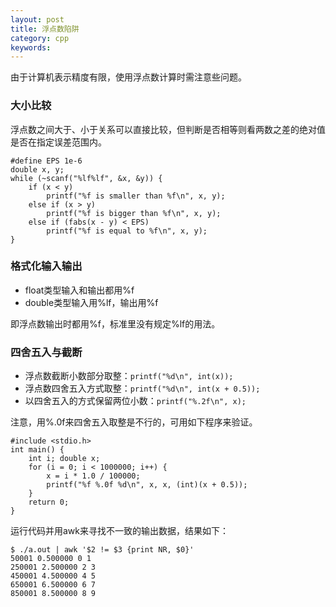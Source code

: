 ```yaml
---
layout: post
title: 浮点数陷阱
category: cpp
keywords:
---
```


由于计算机表示精度有限，使用浮点数计算时需注意些问题。

### 大小比较

浮点数之间大于、小于关系可以直接比较，但判断是否相等则看两数之差的绝对值是否在指定误差范围内。

```
#define EPS 1e-6
double x, y;
while (~scanf("%lf%lf", &x, &y)) {
    if (x < y)
        printf("%f is smaller than %f\n", x, y);
    else if (x > y)
        printf("%f is bigger than %f\n", x, y);
    else if (fabs(x - y) < EPS)
        printf("%f is equal to %f\n", x, y);
}
```

### 格式化输入输出

- float类型输入和输出都用%f
- double类型输入用%lf，输出用%f

即浮点数输出时都用%f，标准里没有规定%lf的用法。

### 四舍五入与截断

- 浮点数截断小数部分取整：`printf("%d\n", int(x));`
- 浮点数四舍五入方式取整：`printf("%d\n", int(x + 0.5));`
- 以四舍五入的方式保留两位小数：`printf("%.2f\n", x);`

注意，用%.0f来四舍五入取整是不行的，可用如下程序来验证。

```
#include <stdio.h>
int main() {
    int i; double x;
    for (i = 0; i < 1000000; i++) {
        x = i * 1.0 / 100000;
        printf("%f %.0f %d\n", x, x, (int)(x + 0.5));
    }
    return 0;
}
```

运行代码并用awk来寻找不一致的输出数据，结果如下：

```
$ ./a.out | awk '$2 != $3 {print NR, $0}'
50001 0.500000 0 1
250001 2.500000 2 3
450001 4.500000 4 5
650001 6.500000 6 7
850001 8.500000 8 9
```
